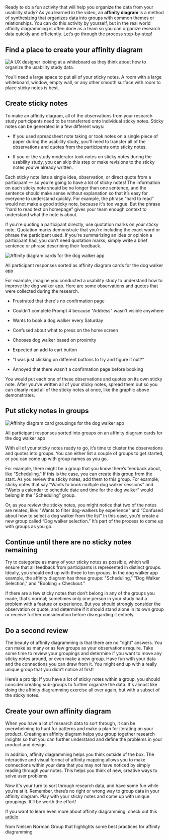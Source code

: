 
# 

Ready to do a fun activity that will help you organize the data from your usability study? As you learned in the video, an **affinity diagram** is a method of synthesizing that organizes data into groups with common themes or relationships. You can do this activity by yourself, but in the real world affinity diagramming is often done as a team so you can organize research data quickly and efficiently. Let’s go through the process step-by-step!

## Find a place to create your affinity diagram

![A UX designer looking at a whiteboard as they think about how to organize the usability study data.](https://d3c33hcgiwev3.cloudfront.net/imageAssetProxy.v1/bbbj3wrXRa-2498K15WvuQ_3f70e6dc147b445d8aa0f251130d0b19_Screen-Shot-2021-01-25-at-6.44.05-AM.png?expiry=1745020800000&hmac=cin1um8i7k7-r2v26jZmOcNZ8pnQdzGcixd9Q57VDmY)

You’ll need a large space to put all of your sticky notes. A room with a large whiteboard, window, empty wall, or any other smooth surface with room to place sticky notes is best.

## Create sticky notes

To make an affinity diagram, all of the observations from your research study participants need to be transferred onto individual sticky notes. Sticky notes can be generated in a few different ways:

- If you used spreadsheet note taking or took notes on a single piece of paper during the usability study, you'll need to transfer all of the observations and quotes from the participants onto sticky notes. 
    
- If you or the study moderator took notes on sticky notes during the usability study, you can skip this step or make revisions to the sticky notes you’ve already written. 
    

Each sticky note lists a single idea, observation, or direct quote from a participant — so you’re going to have a lot of sticky notes! The information on each sticky note should be no longer than one sentence, and the sentence should make sense without explanation so that it’s easy for everyone to understand quickly. For example, the phrase “hard to read” would not make a good sticky note, because it's too vague. But the phrase “hard to read text on homepage” gives your team enough context to understand what the note is about.

If you're quoting a participant directly, use quotation marks on your sticky note. Quotation marks demonstrate that you're including the exact word or phrase the participant used. If you're summarizing an idea or opinion a participant had, you don't need quotation marks; simply write a brief sentence or phrase describing their feedback.

![Affinity diagram cards for the dog walker app](https://d3c33hcgiwev3.cloudfront.net/imageAssetProxy.v1/2D5SgfhHTlG-UoH4Rw5RVA_65cc936014bb42468dd2399d40630af1_Screenshot-2021-08-18-8.06.53-PM.png?expiry=1745020800000&hmac=BqvZaqxE6RDLFg2uITEL9-kkWIDC5m7u8bF22hhk3xk)

All participant responses sorted as affinity diagram cards for the dog walker app

For example, imagine you conducted a usability study to understand how to improve the dog walker app. Here are some observations and quotes that were collected during the research.

- Frustrated that there's no confirmation page
    
- Couldn't complete Prompt 4 because "Address" wasn't visible anywhere
    
- Wants to book a dog walker every Saturday
    
- Confused about what to press on the home screen
    
- Chooses dog walker based on proximity
    
- Expected an add to cart button
    
- "I was just clicking on different buttons to try and figure it out?"
    
- Annoyed that there wasn't a confirmation page before booking
    

You would put each one of these observations and quotes on its own sticky note. After you’ve written all of your sticky notes, spread them out so you can clearly read all of the sticky notes at once, like the graphic above demonstrates. 

## Put sticky notes in groups

![Affinity diagram card groupings for the dog walker app](https://d3c33hcgiwev3.cloudfront.net/imageAssetProxy.v1/v4VgikO_SvmFYIpDvyr55w_2d039d6e1dfc451da7dc62ba893faaf1_Screenshot-2021-08-18-8.06.56-PM.png?expiry=1745020800000&hmac=r0PKvyTRVSIjOHcMGHfM9qu-5H1tffMx7zmVvMuFwHY)

All participant responses sorted into groups on an affinity diagram cards for the dog walker app

With all of your sticky notes ready to go, it’s time to cluster the observations and quotes into groups. You can either list a couple of groups to get started, or you can come up with group names as you go. 

For example, there might be a group that you know there’s feedback about, like “Scheduling." If this is the case, you can create this group from the start. As you review the sticky notes, add them to this group. For example, sticky notes that say "Wants to book multiple dog walker sessions" and “Wants a calendar to schedule date and time for the dog walker” would belong in the "Scheduling" group. 

Or, as you review the sticky notes, you might notice that two of the notes are related, like: "Wants to filter dog-walkers by experience" and “Confused about how to select a dog walker from the list” In this case, you’d create a new group called “Dog walker selection.” It’s part of the process to come up with groups as you go.

## Continue until there are no sticky notes remaining

Try to categorize as many of your sticky notes as possible, which will ensure that all feedback from participants is represented in distinct groups. Ideally, you should end up with three to ten groups. In the dog walker app example, the affinity diagram has three groups: "Scheduling," "Dog Walker Selection," and "Booking + Checkout."

If there are a few sticky notes that don’t belong in any of the groups you made, that’s normal; sometimes only one person in your study had a problem with a feature or experience. But you should strongly consider the observation or quote, and determine if it should stand alone in its own group or receive further consideration before disregarding it entirely. 

## Do a second review

The beauty of affinity diagramming is that there are no “right” answers. You can make as many or as few groups as your observations require. Take some time to review your groupings and determine if you want to move any sticky notes around, or even make a new group. Have fun with your data and the connections you can draw from it. You might end up with a really unique group that you didn’t notice at first!

Here’s a pro tip: If you have a lot of sticky notes within a group, you should consider creating sub-groups to further organize the data. It's almost like doing the affinity diagramming exercise all over again, but with a subset of the sticky notes.

## Create your own affinity diagram

When you have a lot of research data to sort through, it can be overwhelming to hunt for patterns and make a plan for iterating on your product. Creating an affinity diagram helps you group together research insights so that you can further understand and define the problems in your product and design. 

In addition, affinity diagramming helps you think outside of the box. The interactive and visual format of affinity mapping allows you to make connections within your data that you may not have noticed by simply reading through your notes. This helps you think of new, creative ways to solve user problems. 

Now it's your turn to sort through research data, and have some fun while you’re at it. Remember, there’s no right or wrong way to group data in your affinity diagram. Play with your sticky notes and come up with unique groupings. It’ll be worth the effort!

If you want to learn even more about affinity diagramming, check out this [article](https://www.nngroup.com/articles/affinity-diagram/)

from Nielsen Norman Group that highlights some best practices for affinity diagramming.